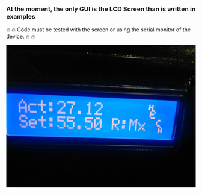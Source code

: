 ### At the moment, the only GUI is the LCD Screen than is written in examples

:fire: :fire: Code must be tested with the screen or using the serial monitor of the device. :fire: :fire:

<a href="https://github.com/FOSH-following-demand/thermostatic-water-bath/tree/master/software/MCU" title="scr0"><img src="https://github.com/FOSH-following-demand/thermostatic-water-bath/blob/master/software/GUI/GUI.jpg?raw=true"></a>
